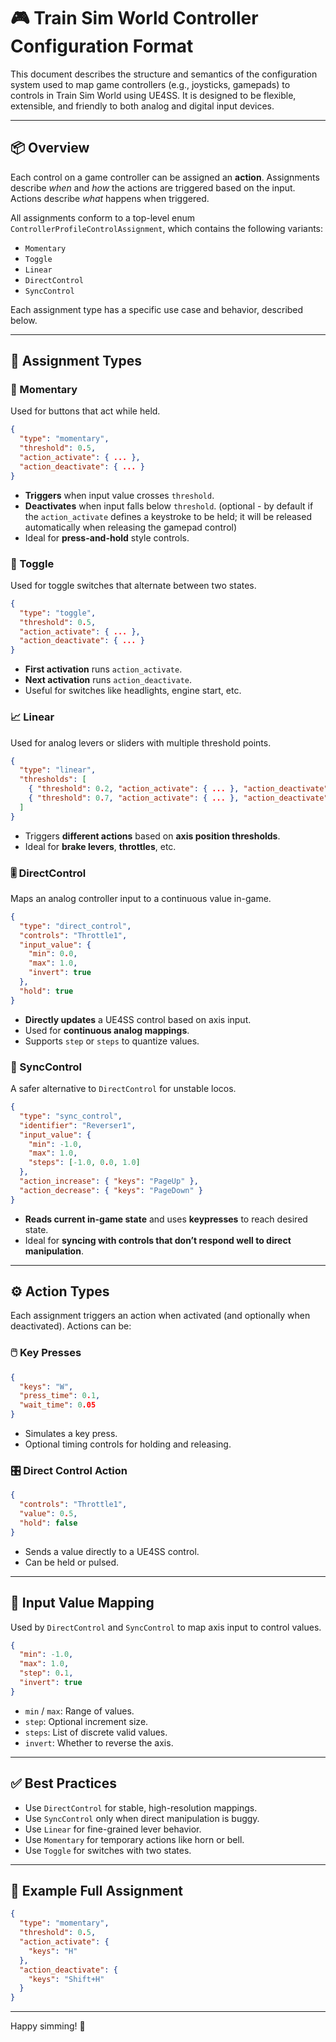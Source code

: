 # 🎮 Train Sim World Controller Configuration Format

This document describes the structure and semantics of the configuration system used to map game controllers (e.g., joysticks, gamepads) to controls in Train Sim World using UE4SS. It is designed to be flexible, extensible, and friendly to both analog and digital input devices.

---

## 📦 Overview

Each control on a game controller can be assigned an **action**. Assignments describe *when* and *how* the actions are triggered based on the input. Actions describe *what* happens when triggered.

All assignments conform to a top-level enum `ControllerProfileControlAssignment`, which contains the following variants:

- `Momentary`
- `Toggle`
- `Linear`
- `DirectControl`
- `SyncControl`

Each assignment type has a specific use case and behavior, described below.

---

## 🧩 Assignment Types

### 🔘 Momentary
Used for buttons that act while held.

```json
{
  "type": "momentary",
  "threshold": 0.5,
  "action_activate": { ... },
  "action_deactivate": { ... }
}
```

- **Triggers** when input value crosses `threshold`.
- **Deactivates** when input falls below `threshold`. (optional - by default if the `action_activate` defines a keystroke to be held; it will be released automatically when releasing the gamepad control)
- Ideal for **press-and-hold** style controls.

### 🔁 Toggle
Used for toggle switches that alternate between two states.

```json
{
  "type": "toggle",
  "threshold": 0.5,
  "action_activate": { ... },
  "action_deactivate": { ... }
}
```

- **First activation** runs `action_activate`.
- **Next activation** runs `action_deactivate`.
- Useful for switches like headlights, engine start, etc.

### 📈 Linear
Used for analog levers or sliders with multiple threshold points.

```json
{
  "type": "linear",
  "thresholds": [
    { "threshold": 0.2, "action_activate": { ... }, "action_deactivate": { ... } },
    { "threshold": 0.7, "action_activate": { ... }, "action_deactivate": { ... } }
  ]
}
```

- Triggers **different actions** based on **axis position thresholds**.
- Ideal for **brake levers**, **throttles**, etc.

### 🎚️ DirectControl
Maps an analog controller input to a continuous value in-game.

```json
{
  "type": "direct_control",
  "controls": "Throttle1",
  "input_value": {
    "min": 0.0,
    "max": 1.0,
    "invert": true
  },
  "hold": true
}
```

- **Directly updates** a UE4SS control based on axis input.
- Used for **continuous analog mappings**.
- Supports `step` or `steps` to quantize values.

### 🧭 SyncControl
A safer alternative to `DirectControl` for unstable locos.

```json
{
  "type": "sync_control",
  "identifier": "Reverser1",
  "input_value": {
    "min": -1.0,
    "max": 1.0,
    "steps": [-1.0, 0.0, 1.0]
  },
  "action_increase": { "keys": "PageUp" },
  "action_decrease": { "keys": "PageDown" }
}
```

- **Reads current in-game state** and uses **keypresses** to reach desired state.
- Ideal for **syncing with controls that don’t respond well to direct manipulation**.

---

## ⚙️ Action Types

Each assignment triggers an action when activated (and optionally when deactivated). Actions can be:

### 🖱️ Key Presses
```json
{
  "keys": "W",
  "press_time": 0.1,
  "wait_time": 0.05
}
```
- Simulates a key press.
- Optional timing controls for holding and releasing.

### 🎛️ Direct Control Action
```json
{
  "controls": "Throttle1",
  "value": 0.5,
  "hold": false
}
```
- Sends a value directly to a UE4SS control.
- Can be held or pulsed.

---

## 🔧 Input Value Mapping

Used by `DirectControl` and `SyncControl` to map axis input to control values.

```json
{
  "min": -1.0,
  "max": 1.0,
  "step": 0.1,
  "invert": true
}
```

- `min` / `max`: Range of values.
- `step`: Optional increment size.
- `steps`: List of discrete valid values.
- `invert`: Whether to reverse the axis.

---

## ✅ Best Practices

- Use `DirectControl` for stable, high-resolution mappings.
- Use `SyncControl` only when direct manipulation is buggy.
- Use `Linear` for fine-grained lever behavior.
- Use `Momentary` for temporary actions like horn or bell.
- Use `Toggle` for switches with two states.

---

## 📝 Example Full Assignment
```json
{
  "type": "momentary",
  "threshold": 0.5,
  "action_activate": {
    "keys": "H"
  },
  "action_deactivate": {
    "keys": "Shift+H"
  }
}
```

---

Happy simming! 🚂

